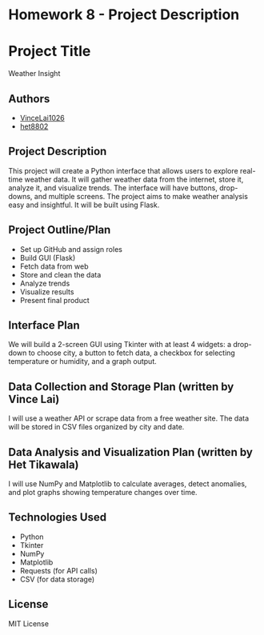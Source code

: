 # Homework 8 - Project Description

# Project Title
Weather Insight

## Authors
- [VinceLai1026](https://github.com/VinceLai1026)
- [het8802](https://github.com/het8802)

## Project Description
This project will create a Python interface that allows users to explore real-time weather data. It will gather weather data from the internet, store it, analyze it, and visualize trends. The interface will have buttons, drop-downs, and multiple screens. The project aims to make weather analysis easy and insightful. It will be built using Flask.

## Project Outline/Plan
- Set up GitHub and assign roles
- Build GUI (Flask)
- Fetch data from web
- Store and clean the data
- Analyze trends
- Visualize results
- Present final product

## Interface Plan
We will build a 2-screen GUI using Tkinter with at least 4 widgets: a drop-down to choose city, a button to fetch data, a checkbox for selecting temperature or humidity, and a graph output.

## Data Collection and Storage Plan (written by Vince Lai)
I will use a weather API or scrape data from a free weather site. The data will be stored in CSV files organized by city and date.

## Data Analysis and Visualization Plan (written by Het Tikawala)
I will use NumPy and Matplotlib to calculate averages, detect anomalies, and plot graphs showing temperature changes over time.

## Technologies Used
- Python
- Tkinter
- NumPy
- Matplotlib
- Requests (for API calls)
- CSV (for data storage)

## License
MIT License
